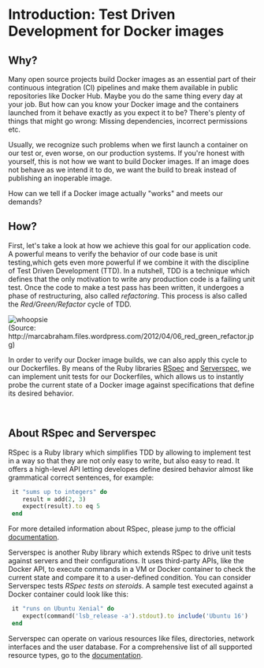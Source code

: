 # Introduction: Test Driven Development for Docker images

## Why?

Many open source projects build Docker images as an essential part of their continuous integration (CI) pipelines and make them available in public repositories like Docker Hub. Maybe you do the same thing every day at your job. But how can you know your Docker image and the containers launched from it behave exactly as you expect it to be? There's plenty of things that might go wrong: Missing dependencies, incorrect permissions etc.

Usually, we recognize such problems when we first launch a container on our test or, even worse, on our production systems. If you're honest with yourself, this is not how we want to build Docker images. If an image does not behave as we intend it to do, we want the build to break instead of publishing an inoperable image.   

How can we tell if a Docker image actually "works" and meets our demands? 

## How?

First, let's take a look at how we achieve this goal for our application code. A powerful means to verify the behavior of our code base is unit testing,which gets even more powerful if we combine it with the discipline of Test Driven Development (TTD). In a nutshell, TDD is a technique which defines that the only motivation to write any production code is a failing unit test. Once the code to make a test pass has been written, it undergoes a phase of restructuring, also called _refactoring_. This process is also called the _Red/Green/Refactor_ cycle of TDD.

<p align="center">
<div>
<img src="http://marcabraham.files.wordpress.com/2012/04/06_red_green_refactor.jpg" alt="whoopsie">
</div>
(Source: http://marcabraham.files.wordpress.com/2012/04/06_red_green_refactor.jpg)
</p>

In order to verify our Docker image builds, we can also apply this cycle to our Dockerfiles. By means of the Ruby libraries [RSpec](http://rspec.info/) and [Serverspec](http://serverspec.org/), we can implement unit tests for our Dockerfiles, which allows us to instantly probe the current state of a Docker image against specifications that define its desired behavior. 

<br/>

## About RSpec and Serverspec

RSpec is a Ruby library which simplifies TDD by allowing to implement test in a way so that they are not only easy to write, but also easy to read. It offers a high-level API letting developes define desired behavior almost like grammatical correct sentences, for example:

```ruby
 it "sums up to integers" do
    result = add(2, 3)
    expect(result).to eq 5
 end
```

For more detailed information about RSpec, please jump to the official [documentation](http://rspec.info/documentation/).


Serverspec is another Ruby library which extends RSpec to drive unit tests against servers and their configurations. It uses third-party APIs, like the Docker API, to execute commands in a VM or Docker container to check the current state and compare it to a user-defined condition. You can consider Serverspec tests _RSpec tests on steroids_. A sample test executed against a Docker container could look like this:

```ruby
 it "runs on Ubuntu Xenial" do
    expect(command('lsb_release -a').stdout).to include('Ubuntu 16')
 end
```

Serverspec can operate on various resources like files, directories, network interfaces and the user database. For a comprehensive list of all supported resource types, go to the [documentation](http://serverspec.org/resource_types.html).



